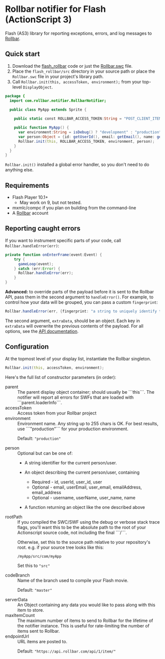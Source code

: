 # Rollbar notifier for Flash (ActionScript 3)

Flash (AS3) library for reporting exceptions, errors, and log messages to [Rollbar](https://rollbar.com).

<!-- Sub:[TOC] -->

## Quick start

1. Download the [flash_rollbar](https://github.com/rollbar/flash_rollbar/tree/master/src) code or just the [Rollbar.swc](https://github.com/rollbar/flash_rollbar/blob/master/build/swc/Rollbar.swc) file.
2. Place the ```flash_rollbar/src``` directory in your source path or place the ```Rollbar.swc``` file in your project's library path.
3. Call ```Rollbar.init(this, accessToken, environment);``` from your top-level ```DisplayObject```.

```actionscript
package {
  import com.rollbar.notifier.RollbarNotifier;

  public class MyApp extends Sprite {
    
    public static const ROLLBAR_ACCESS_TOKEN:String = "POST_CLIENT_ITEM_ACCESS_TOKEN";

    public function MyApp() {
      var environment:String = isDebug() ? "development" : "production";
      var person:Object = {id: getUserId(), email: getEmail(), name: getName()};  // optional
      Rollbar.init(this, ROLLBAR_ACCESS_TOKEN, environment, person);
    }
  }
}
```


```Rollbar.init()``` installed a global error handler, so you don't need to do anything else.

## Requirements

- Flash Player 10.1+
  - May work on 9, but not tested.
- mxmlc/compc if you plan on building from the command-line
- A [Rollbar](http://rollbar.com) account

## Reporting caught errors

If you want to instrument specific parts of your code, call ```Rollbar.handleError(err)```:

```actionscript
private function onEnterFrame(event:Event) {
    try {
      gameLoop(event);
    } catch (err:Error) {
      Rollbar.handleError(err);
    }
}
```

**Advanced:** to override parts of the payload before it is sent to the Rollbar API, pass them in the second argument to `handleError()`. For example, to control how your data will be grouped, you can pass a custom `fingerprint`:

```actionscript
Rollbar.handleError(err, {fingerprint: "a string to uniquely identify this error"});
```

The second argument, `extraData`, should be an object. Each key in `extraData` will overwrite the previous contents of the payload. For all options, see the [API documentation](http://rollbar.com/docs/api_items/).


## Configuration

At the topmost level of your display list, instantiate the Rollbar singleton.
    
```actionscript
Rollbar.init(this, accessToken, environment);
```

Here's the full list of constructor parameters (in order):

  <dl>
  <dt>parent</dt>
  <dd>The parent display object container; should usually be ```this```. The notifier will report all errors for SWFs that are loaded with ```parent.loaderInfo```.</dd>
  <dt>accessToken</dt>
  <dd>Access token from your Rollbar project</dd>
  <dt>environment</dt>
  <dd>Environment name. Any string up to 255 chars is OK. For best results, use ```"production"``` for your production environment.

Default: ``"production"``

  </dd>
  <dt>person</dt>
  <dd>Optional but can be one of:

- A string identifier for the current person/user.
- An object describing the current person/user, containing
  - Required - id, userId, user_id, user
  - Optional - email, userEmail, user_email, emailAddress, email_address
  - Optional - username, userName, user_name, name
- A function returning an object like the one described above

  </dd>
  <dt>rootPath</dt>
  <dd>If you compiled the SWC/SWF using the debug or verbose stack trace flags, you'll want this to be the absolute path to the root of your Actionscript source code, not including the final ```/```.

Otherwise, set this to the source path relative to your repository's root.
e.g. if your source tree looks like this:
```
/myApp/src/com/myApp
```

Set this to ```"src"```

  </dd>
  <dt>codeBranch</dt>
  <dd>Name of the branch used to compile your Flash movie.

Default: ```"master"```

  </dd>
  <dt>serverData</dt>
  <dd>An Object containing any data you would like to pass along with this item to store.</dd>
  <dt>maxItemCount</dt>
  <dd>The maximum number of items to send to Rollbar for the lifetime of the notifier instance. This is useful for rate-limiting the number of items sent to Rollbar.</dd>
  <dt>endpointUrl</dt>
  <dd>URL items are posted to.
    
Default: ```"https://api.rollbar.com/api/1/item/"```
  </dd>
  </dl>
